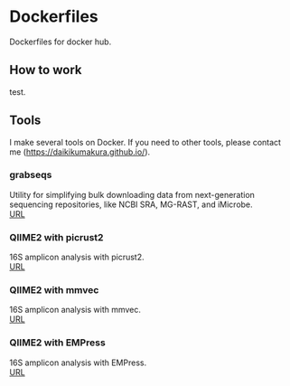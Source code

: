 # Dockerfiles
Dockerfiles for docker hub.

## How to work
test.  

## Tools
I make several tools on Docker. If you need to other tools, please contact me (https://daikikumakura.github.io/).  

### grabseqs
Utility for simplifying bulk downloading data from next-generation sequencing repositories, like NCBI SRA, MG-RAST, and iMicrobe.  
[URL](https://github.com/louiejtaylor/grabseqs)

### QIIME2 with picrust2
16S amplicon analysis with picrust2.  
[URL]()

### QIIME2 with mmvec
16S amplicon analysis with mmvec.  
[URL]()

### QIIME2 with EMPress
16S amplicon analysis with EMPress.  
[URL](https://github.com/biocore/empress#tutorial-using-empress-in-qiime-2)
